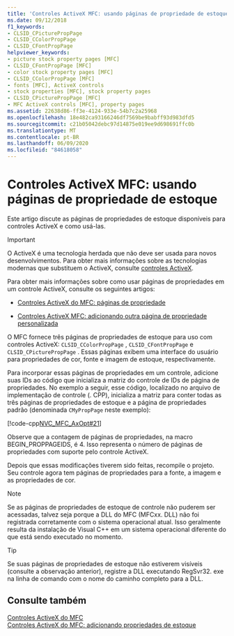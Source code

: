 ```yaml
---
title: 'Controles ActiveX MFC: usando páginas de propriedade de estoque'
ms.date: 09/12/2018
f1_keywords:
- CLSID_CPicturePropPage
- CLSID_CColorPropPage
- CLSID_CFontPropPage
helpviewer_keywords:
- picture stock property pages [MFC]
- CLSID_CFontPropPage [MFC]
- color stock property pages [MFC]
- CLSID_CColorPropPage [MFC]
- fonts [MFC], ActiveX controls
- stock properties [MFC], stock property pages
- CLSID_CPicturePropPage [MFC]
- MFC ActiveX controls [MFC], property pages
ms.assetid: 22638d86-ff3e-4124-933e-54b7c2a25968
ms.openlocfilehash: 18e482ca93166246df7569be9babff93d983dfd5
ms.sourcegitcommit: c21b05042debc97d14875e019ee9d698691ffc0b
ms.translationtype: MT
ms.contentlocale: pt-BR
ms.lasthandoff: 06/09/2020
ms.locfileid: "84618058"
---
```

# <a name="mfc-activex-controls-using-stock-property-pages"></a>Controles ActiveX MFC: usando páginas de propriedade de estoque

Este artigo discute as páginas de propriedades de estoque disponíveis para controles ActiveX e como usá-las.

>[!IMPORTANT]
> O ActiveX é uma tecnologia herdada que não deve ser usada para novos desenvolvimentos. Para obter mais informações sobre as tecnologias modernas que substituem o ActiveX, consulte [controles ActiveX](activex-controls.md).

Para obter mais informações sobre como usar páginas de propriedades em um controle ActiveX, consulte os seguintes artigos:

- [Controles ActiveX do MFC: páginas de propriedade](mfc-activex-controls-property-pages.md)

- [Controles ActiveX MFC: adicionando outra página de propriedade personalizada](mfc-activex-controls-adding-another-custom-property-page.md)

O MFC fornece três páginas de propriedades de estoque para uso com controles ActiveX: `CLSID_CColorPropPage` , `CLSID_CFontPropPage` e `CLSID_CPicturePropPage` . Essas páginas exibem uma interface do usuário para propriedades de cor, fonte e imagem de estoque, respectivamente.

Para incorporar essas páginas de propriedades em um controle, adicione suas IDs ao código que inicializa a matriz do controle de IDs de página de propriedades. No exemplo a seguir, esse código, localizado no arquivo de implementação de controle (. CPP), inicializa a matriz para conter todas as três páginas de propriedades de estoque e a página de propriedades padrão (denominada `CMyPropPage` neste exemplo):

[!code-cpp[NVC_MFC_AxOpt#21](codesnippet/cpp/mfc-activex-controls-using-stock-property-pages_1.cpp)]

Observe que a contagem de páginas de propriedades, na macro BEGIN_PROPPAGEIDS, é 4. Isso representa o número de páginas de propriedades com suporte pelo controle ActiveX.

Depois que essas modificações tiverem sido feitas, recompile o projeto. Seu controle agora tem páginas de propriedades para a fonte, a imagem e as propriedades de cor.

> [!NOTE]
> Se as páginas de propriedades de estoque de controle não puderem ser acessadas, talvez seja porque a DLL do MFC (MFCxx. DLL) não foi registrada corretamente com o sistema operacional atual. Isso geralmente resulta da instalação de Visual C++ em um sistema operacional diferente do que está sendo executado no momento.

> [!TIP]
> Se suas páginas de propriedades de estoque não estiverem visíveis (consulte a observação anterior), registre a DLL executando RegSvr32. exe na linha de comando com o nome do caminho completo para a DLL.

## <a name="see-also"></a>Consulte também

[Controles ActiveX do MFC](mfc-activex-controls.md)<br/>
[Controles ActiveX do MFC: adicionando propriedades de estoque](mfc-activex-controls-adding-stock-properties.md)
